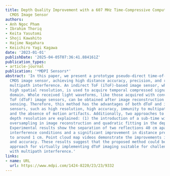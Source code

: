 ```yaml
---
title: Depth Quality Improvement with a 607 MHz Time-Compressive Computational Pseudo-dToF
  CMOS Image Sensor
authors:
- Anh Ngoc Pham
- Ibrahim Thoriq
- Keita Yasutomi
- Shoji Kawahito
- Hajime Nagahara
- Keiichiro Yagi Kagawa
date: '2023-01-01'
publishDate: '2025-04-05T07:36:41.884161Z'
publication_types:
- article-journal
publication: '*MDPI Sensors*'
abstract: 'In this paper, we present a prototype pseudo-direct time-of-flight (ToF)
  CMOS image sensor, achieving high distance accuracy, precision, and robustness to
  multipath interference. An indirect ToF (iToF)-based image sensor, which enables
  high spatial resolution, is used to acquire temporal compressed signals in the charge
  domain. Whole received light waveforms, like those acquired with conventional direct
  ToF (dToF) image sensors, can be obtained after image reconstruction based on compressive
  sensing. Therefore, this method has the advantages of both dToF and iToF depth image
  sensors, such as high resolution, high accuracy, immunity to multipath interference,
  and the absence of motion artifacts. Additionally, two approaches to refine the
  depth resolution are explained: (1) the introduction of a sub-time window; and (2)
  oversampling in image reconstruction and quadratic fitting in the depth calculation.
  Experimental results show the separation of two reflections 40 cm apart under multipath
  interference conditions and a significant improvement in distance precision down
  to around 1 cm. Point cloud map videos demonstrate the improvements in depth resolution
  and accuracy. These results suggest that the proposed method could be a promising
  approach for virtually implementing dToF imaging suitable for challenging environments
  with multipath interference.'
links:
- name: URL
  url: https://www.mdpi.com/1424-8220/23/23/9332
---
```


